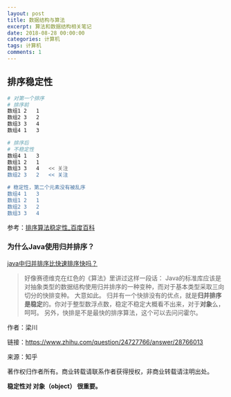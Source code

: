 ```yaml
---
layout: post
title: 数据结构与算法
excerpt: 算法和数据结构相关笔记
date: 2018-08-28 00:00:00
categories: 计算机
tags: 计算机
comments: 1
---
```


## 排序稳定性

```bash
# 对第一个排序
# 排序前
数组1	2	1
数组2	3	2
数组3	3	4
数组4 1	3

# 排序后
# 不稳定性
数组4 1	3
数组1	2	1
数组3	3	4	<< 关注
数组2	3	2   << 关注

# 稳定性，第二个元素没有被乱序
数组4 1	3
数组1	2	1
数组2	3	2   
数组3	3	4	
```

参考：[排序算法稳定性_百度百科](https://baike.baidu.com/item/%E6%8E%92%E5%BA%8F%E7%AE%97%E6%B3%95%E7%A8%B3%E5%AE%9A%E6%80%A7)

### 为什么Java使用归并排序？

[java中归并排序比快速排序快吗？](https://www.zhihu.com/question/24727766)

> 好像赛德维克在红色的《算法》里讲过这样一段话：
> Java的标准库应该是对抽象类型的数据结构使用归并排序的一种变种，而对于基本类型采取三向切分的快排变种。
> 大意如此。
> 归并有一个快排没有的优点，就是**归并排序是稳定**的。你对于整型数浮点数，稳定不稳定大概看不出来，对于**对象**么，呵呵。
> 另外，快排是不是最快的排序算法，这个可以去问问霍尔。

作者：梁川

链接：https://www.zhihu.com/question/24727766/answer/28766013

来源：知乎

著作权归作者所有。商业转载请联系作者获得授权，非商业转载请注明出处。

**稳定性对 对象（object） 很重要。**
